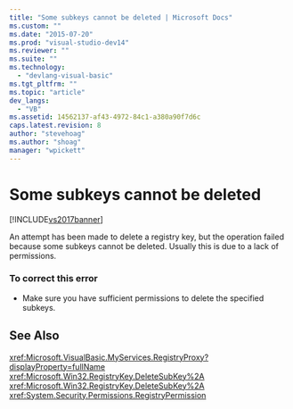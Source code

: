 ```yaml
---
title: "Some subkeys cannot be deleted | Microsoft Docs"
ms.custom: ""
ms.date: "2015-07-20"
ms.prod: "visual-studio-dev14"
ms.reviewer: ""
ms.suite: ""
ms.technology: 
  - "devlang-visual-basic"
ms.tgt_pltfrm: ""
ms.topic: "article"
dev_langs: 
  - "VB"
ms.assetid: 14562137-af43-4972-84c1-a380a90f7d6c
caps.latest.revision: 8
author: "stevehoag"
ms.author: "shoag"
manager: "wpickett"
---
```

# Some subkeys cannot be deleted
[!INCLUDE[vs2017banner](../../../includes/vs2017banner.md)]

An attempt has been made to delete a registry key, but the operation failed because some subkeys cannot be deleted. Usually this is due to a lack of permissions.  
  
### To correct this error  
  
-   Make sure you have sufficient permissions to delete the specified subkeys.  
  
## See Also  
 <xref:Microsoft.VisualBasic.MyServices.RegistryProxy?displayProperty=fullName>   
 <xref:Microsoft.Win32.RegistryKey.DeleteSubKey%2A>   
 <xref:Microsoft.Win32.RegistryKey.DeleteSubKey%2A>   
 <xref:System.Security.Permissions.RegistryPermission>